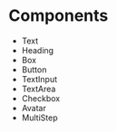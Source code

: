 # Components 

- Text
- Heading
- Box
- Button
- TextInput
- TextArea
- Checkbox
- Avatar
- MultiStep
